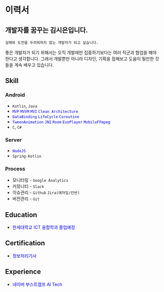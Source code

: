 
# 이력서

## 개발자를 꿈꾸는 김시은입니다.
`실패와 도전을 두려워하지 않는 개발자가 되고 싶습니다.`

좋은 개발자가 되기 위해서는 오직 개발에만 집중하기보다는 여러 직군과 협업을 해야 한다고 생각합니다. 그래서 개발뿐만 아니라 디자인, 기획을 접해보고 도움이 될만한 것들을 계속 배우고 있습니다.

## Skill

### Android

- `Kotlin`, `Java`
- <span style="color:blue"><span/>`MVP`  `MVVM`  `MVI` `Clean Architecture` 
- <span style="color:blue">`DataBinding`  `LifeCycle` `Coroutine` <span/>
- <span style="color:blue">`TweenAnimation` `JNI` `Room` `ExoPlayer` `MobileFFmpeg`<span/>
-  `C`, `C#`

### Server

- <span style="color:blue">`NodeJS`<span/>
- `Spring-Kotlin`

### Process

- 모니터링 - `Google Analytics`
- 커뮤니티 - `Slack`
- 이슈관리 - `Github`  `Jira(애자일/칸반)` 
- 버전관리 - `Git` 

## Education
- <span style="color:blue"> <span/>한세대학교 ICT 융합학과 졸업예정<span/>

## Certification
- <span style="color:blue"> <span/>정보처리기사<span/>

## Experience
- <span style="color:blue"> 네이버 부스트캠프 AI Tech 


